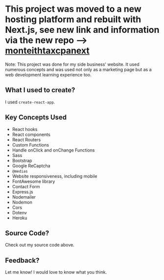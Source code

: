 # This project was moved to a new hosting platform and rebuilt with Next.js, see new link and information via the new repo --> [monteithtaxcpanext](https://github.com/russelltheprogrammer/monteithtaxcpanext)

Note: This project was done for my side business' website. It used numerous concepts and was used not only as a marketing page but as a web development learning experience too.

## What I used to create?

I used ```create-react-app```.

## Key Concepts Used

+ React hooks
+ React components
+ React Routers
+ Custom Functions
+ Handle onClick and onChange Functions
+ Sass
+ Bootstrap
+ Google ReCaptcha
+ ```@medias```
+ Website responsiveness, including mobile
+ FontAwesome library
+ Contact Form
+ Express.js
+ Nodemailer
+ Nodemon
+ Cors
+ Dotenv
+ Heroku

## Source Code?

Check out my source code above.

## Feedback?

Let me know! I would love to know what you think.